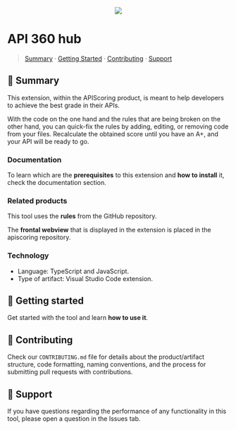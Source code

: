 <!--
SPDX-FileCopyrightText: 2023 Industria de Diseño Textil S.A. INDITEX

SPDX-License-Identifier: Apache-2.0
-->

<p align="center">
 <img src="code/resources/logo.png" />
</p>

# API 360 hub

> [Summary](#summary) · [Getting Started](#getting-started) · [Contributing](#contributing) · [Support](#support)

## 📜 Summary

This extension, within the APIScoring product, is meant to help developers to achieve the best grade in their APIs.

With the code on the one hand and the rules that are being broken on the other hand, you can quick-fix the rules by adding, editing, or removing code from your files. Recalculate the obtained score until you have an A+, and your API will be ready to go.

### Documentation

To learn which are the **prerequisites** to this extension and **how to install** it, check the documentation section.


### Related products

This tool uses the **rules** from the GitHub repository.

The **frontal webview** that is displayed in the extension is placed in the apiscoring repository.

### Technology

 - Language: TypeScript and JavaScript.
 - Type of artifact: Visual Studio Code extension.

## 🚀 Getting started

Get started with the tool and learn **how to use it**.

## 🤝 Contributing

Check our `CONTRIBUTING.md` file for details about the product/artifact structure, code formatting, naming conventions, and the process for submitting pull requests with contributions.

## 🧰 Support

If you have questions regarding the performance of any functionality in this tool, please open a question in the Issues tab.
